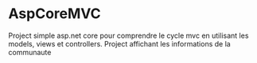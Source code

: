 # AspCoreMVC
Project simple asp.net core pour comprendre le cycle mvc en utilisant les models, views et controllers.
Project affichant les informations de la communaute
